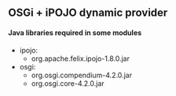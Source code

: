 ## OSGi + iPOJO dynamic provider

#### Java libraries required in some modules

* ipojo:
  * org.apache.felix.ipojo-1.8.0.jar
* osgi:
  * org.osgi.compendium-4.2.0.jar
  * org.osgi.core-4.2.0.jar
